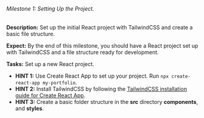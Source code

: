###### Milestone 1: Setting Up the Project.

**Description:** Set up the initial React project with TailwindCSS and create a basic file structure.

**Expect:** By the end of this milestone, you should have a React project set up with TailwindCSS and a file structure ready for development.

**Tasks:** Set up a new React project.


* **HINT 1:** Use Create React App to set up your project. Run `npx create-react-app my-portfolio`.
* **HINT 2:**  Install TailwindCSS by following the [TailwindCSS installation guide for Create React App](https://tailwindcss.com/docs/guides/create-react-app).
* **HINT 3:** Create a basic folder structure in the **src** directory **components**, and **styles**.